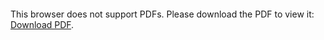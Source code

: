 <object data="christ-in-song/CIS1908pdfs/441.pdf" type="application/pdf" width="100%" height="1024px">
    <embed src="christ-in-song/CIS1908pdfs/441.pdf">
        <p>This browser does not support PDFs. Please download the PDF to view it: <a href="christ-in-song/CIS1908pdfs/441.pdf">Download PDF</a>.</p>
    </embed>
</object>
